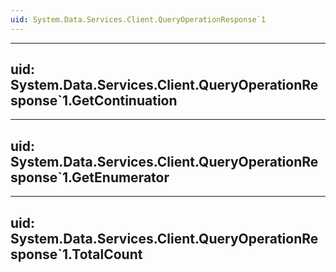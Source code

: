 ```yaml
---
uid: System.Data.Services.Client.QueryOperationResponse`1
---
```


---
uid: System.Data.Services.Client.QueryOperationResponse`1.GetContinuation
---

---
uid: System.Data.Services.Client.QueryOperationResponse`1.GetEnumerator
---

---
uid: System.Data.Services.Client.QueryOperationResponse`1.TotalCount
---
